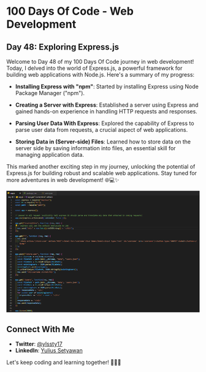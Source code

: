 # 100 Days Of Code - Web Development

## Day 48: Exploring Express.js

Welcome to Day 48 of my 100 Days Of Code journey in web development! Today, I delved into the world of Express.js, a powerful framework for building web applications with Node.js. Here's a summary of my progress:

- **Installing Express with "npm"**: Started by installing Express using Node Package Manager ("npm").

- **Creating a Server with Express**: Established a server using Express and gained hands-on experience in handling HTTP requests and responses.

- **Parsing User Data With Express**: Explored the capability of Express to parse user data from requests, a crucial aspect of web applications.

- **Storing Data in (Server-side) Files**: Learned how to store data on the server side by saving information into files, an essential skill for managing application data.

This marked another exciting step in my journey, unlocking the potential of Express.js for building robust and scalable web applications. Stay tuned for more adventures in web development! 🌐💻✨

![Day 48 Preview](preview.png)

## Connect With Me

- **Twitter**: [@ylssty17](https://twitter.com/ylssty17)
- **LinkedIn**: [Yulius Setyawan](https://linkedin.com/in/yulius17)

Let's keep coding and learning together! 🚀👩‍💻
